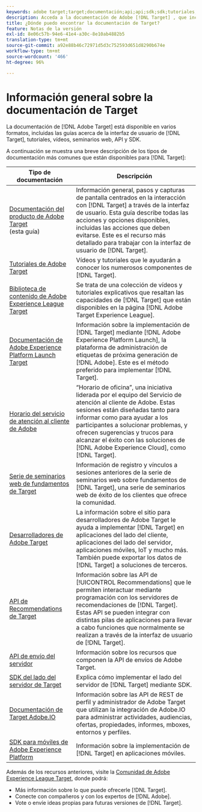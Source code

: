 ```yaml
---
keywords: adobe target;target;documentación;api;api;sdk;sdk;tutoriales;documento;documentación
description: Acceda a la documentación de Adobe [!DNL Target] , que incluye ayuda en línea, tutoriales, vídeos y documentación para desarrolladores (SDK, API y bibliotecas JavaScript).
title: ¿Dónde puedo encontrar la documentación de Target?
feature: Notas de la versión
exl-id: 8e06c57b-94e6-41e4-a30c-8e10ab4882b5
translation-type: tm+mt
source-git-commit: a92e88b46c72971d5d3c752593d651d8290b674e
workflow-type: tm+mt
source-wordcount: '466'
ht-degree: 96%

---
```


# Información general sobre la documentación de Target

La documentación de [!DNL Adobe Target] está disponible en varios formatos, incluidas las guías acerca de la interfaz de usuario de [!DNL Target], tutoriales, vídeos, seminarios web, API y SDK.

A continuación se muestra una breve descripción de los tipos de documentación más comunes que están disponibles para [!DNL Target]:

| Tipo de documentación | Descripción |
| --- | --- |
| [Documentación del producto de Adobe Target](/help/target-home.md)<br> (esta guía) | Información general, pasos y capturas de pantalla centrados en la interacción con [!DNL Target] a través de la interfaz de usuario. Esta guía describe todas las acciones y opciones disponibles, incluidas las acciones que deben evitarse. Este es el recurso más detallado para trabajar con la interfaz de usuario de [!DNL Target]. |
| [Tutoriales de Adobe Target](https://experienceleague.adobe.com/docs/target-learn/tutorials/overview.html?lang=es) | Vídeos y tutoriales que le ayudarán a conocer los numerosos componentes de [!DNL Target]. |
| [Biblioteca de contenido de Adobe Experience League Target](https://guided.adobe.com/#recommended/solutions/target) | Se trata de una colección de vídeos y tutoriales explicativos que resaltan las capacidades de [!DNL Target] que están disponibles en la página [!DNL Adobe Target Experience League]. |
| [Documentación de Adobe Experience Platform Launch Target](/help/c-implementing-target/c-implementing-target-for-client-side-web/how-to-deployatjs/cmp-implementing-target-using-adobe-launch.md) | Información sobre la implementación de [!DNL Target] mediante [!DNL Adobe Experience Platform Launch], la plataforma de administración de etiquetas de próxima generación de [!DNL Adobe]. Este es el método preferido para implementar [!DNL Target]. |
| [Horario del servicio de atención al cliente de Adobe](/help/cmp-resources-and-contact-information.md#concept_58EA30379D3B48C4848BA2A8C464A5B7) | “Horario de oficina”, una iniciativa liderada por el equipo del Servicio de atención al cliente de Adobe. Estas sesiones están diseñadas tanto para informar como para ayudar a los participantes a solucionar problemas, y ofrecen sugerencias y trucos para alcanzar el éxito con las soluciones de [!DNL Adobe Experience Cloud], como [!DNL Target]. |
| [Serie de seminarios web de fundamentos de Target](https://landing.adobe.com/acs/2018/na/adobe-target/registration.html) | Información de registro y vínculos a sesiones anteriores de la serie de seminarios web sobre fundamentos de [!DNL Target], una serie de seminarios web de éxito de los clientes que ofrece la comunidad. |
| [Desarrolladores de Adobe Target](http://developers.adobetarget.com/) | La información sobre el sitio para desarrolladores de Adobe Target le ayuda a implementar [!DNL Target] en aplicaciones del lado del cliente, aplicaciones del lado del servidor, aplicaciones móviles, IoT y mucho más. También puede exportar los datos de [!DNL Target] a soluciones de terceros. |
| [API de Recommendations de Target](https://developers.adobetarget.com/api/recommendations/) | Información sobre las API de [!UICONTROL Recommendations] que le permiten interactuar mediante programación con los servidores de recomendaciones de [!DNL Target]. Estas API se pueden integrar con distintas pilas de aplicaciones para llevar a cabo funciones que normalmente se realizan a través de la interfaz de usuario de [!DNL Target]. |
| [API de envío del servidor](https://developers.adobetarget.com/api/delivery-api/) | Información sobre los recursos que componen la API de envíos de Adobe Target. |
| [SDK del lado del servidor de Target](https://adobetarget-sdks.gitbook.io/docs/) | Explica cómo implementar el lado del servidor de [!DNL Target] mediante SDK. |
| [Documentación de Target Adobe.IO](http://developers.adobetarget.com/api/#introduction) | Información sobre las API de REST de perfil y administrador de Adobe Target que utilizan la integración de Adobe.IO para administrar actividades, audiencias, ofertas, propiedades, informes, mboxes, entornos y perfiles. |
| [SDK para móviles de Adobe Experience Platform](https://aep-sdks.gitbook.io/docs/using-mobile-extensions/adobe-target) | Información sobre la implementación de [!DNL Target] en aplicaciones móviles. |

Además de los recursos anteriores, visite la [Comunidad de Adobe Experience League Target](https://experienceleaguecommunities.adobe.com/t5/adobe-target/ct-p/adobe-target-community), donde podrá:

* Más información sobre lo que puede ofrecerle [!DNL Target].
* Conecte con compañeros y con los expertos de [!DNL Adobe].
* Vote o envíe ideas propias para futuras versiones de [!DNL Target].
